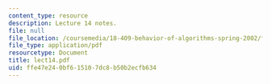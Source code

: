 ```yaml
---
content_type: resource
description: Lecture 14 notes.
file: null
file_location: /coursemedia/18-409-behavior-of-algorithms-spring-2002/ffe47e240bf615107dc8b50b2ecfb634_lect14.pdf
file_type: application/pdf
resourcetype: Document
title: lect14.pdf
uid: ffe47e24-0bf6-1510-7dc8-b50b2ecfb634
---
```

